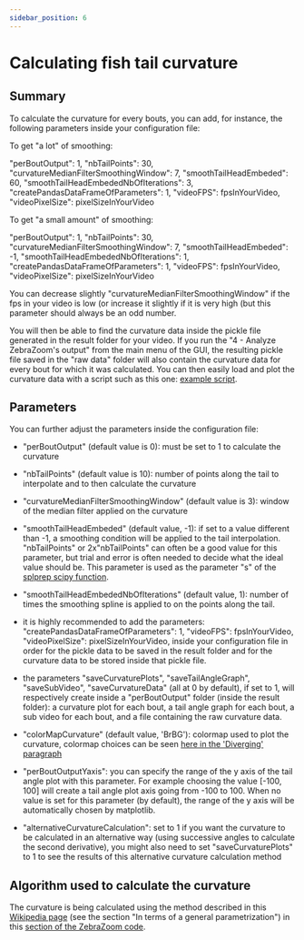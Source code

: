 ```yaml
---
sidebar_position: 6
---
```


# Calculating fish tail curvature


## Summary

To calculate the curvature for every bouts, you can add, for instance, the following parameters inside your configuration file:

To get "a lot" of smoothing:
          
"perBoutOutput": 1, "nbTailPoints": 30, "curvatureMedianFilterSmoothingWindow": 7, "smoothTailHeadEmbeded": 60, "smoothTailHeadEmbededNbOfIterations": 3, "createPandasDataFrameOfParameters": 1, "videoFPS": fpsInYourVideo, "videoPixelSize": pixelSizeInYourVideo

To get "a small amount" of smoothing:
          
"perBoutOutput": 1, "nbTailPoints": 30, "curvatureMedianFilterSmoothingWindow": 7, "smoothTailHeadEmbeded": -1, "smoothTailHeadEmbededNbOfIterations": 1, "createPandasDataFrameOfParameters": 1, "videoFPS": fpsInYourVideo, "videoPixelSize": pixelSizeInYourVideo

You can decrease slightly "curvatureMedianFilterSmoothingWindow" if the fps in your video is low (or increase it slightly if it is very high (but this parameter should always be an odd number.

You will then be able to find the curvature data inside the pickle file generated in the result folder for your video. If you run the "4 - Analyze ZebraZoom's output" from the main menu of the GUI, the resulting pickle file saved in the "raw data" folder will also contain the curvature data for every bout for which it was calculated. You can then easily load and plot the curvature data with a script such as this one: [example script](
https://github.com/oliviermirat/ZebraZoom/blob/master/readAndAnalyzeZZoutputWithPython/loadAndPlotCurvature.py).


## Parameters

You can further adjust the parameters inside the configuration file:

- "perBoutOutput" (default value is 0): must be set to 1 to calculate the curvature

- "nbTailPoints" (default value is 10): number of points along the tail to interpolate and to then calculate the curvature

- "curvatureMedianFilterSmoothingWindow" (default value is 3): window of the median filter applied on the curvature

- "smoothTailHeadEmbeded" (default value, -1): if set to a value different than -1, a smoothing condition will be applied to the tail interpolation. "nbTailPoints" or 2x"nbTailPoints" can often be a good value for this parameter, but trial and error is often needed to decide what the ideal value should be. This parameter is used as the parameter "s" of the [splprep scipy function](https://docs.scipy.org/doc/scipy/reference/generated/scipy.interpolate.splprep.html).

- "smoothTailHeadEmbededNbOfIterations" (default value, 1): number of times the smoothing spline is applied to on the points along the tail.

- it is highly recommended to add the parameters: "createPandasDataFrameOfParameters": 1, "videoFPS": fpsInYourVideo, "videoPixelSize": pixelSizeInYourVideo, inside your configuration file in order for the pickle data to be saved in the result folder and for the curvature data to be stored inside that pickle file.

- the parameters "saveCurvaturePlots", "saveTailAngleGraph", "saveSubVideo", "saveCurvatureData" (all at 0 by default), if set to 1, will respectively create inside a "perBoutOutput" folder (inside the result folder): a curvature plot for each bout, a tail angle graph for each bout, a sub video for each bout, and a file containing the raw curvature data.

- "colorMapCurvature" (default value, 'BrBG'): colormap used to plot the curvature, colormap choices can be seen [here in the 'Diverging' paragraph](https://matplotlib.org/3.5.1/tutorials/colors/colormaps.html)

- "perBoutOutputYaxis": you can specify the range of the y axis of the tail angle plot with this parameter. For example choosing the value [-100, 100] will create a tail angle plot axis going from -100 to 100. When no value is set for this parameter (by default), the range of the y axis will be automatically chosen by matplotlib.

- "alternativeCurvatureCalculation": set to 1 if you want the curvature to be calculated in an alternative way (using successive angles to calculate the second derivative), you might also need to set "saveCurvaturePlots" to 1 to see the results of this alternative curvature calculation method


## Algorithm used to calculate the curvature

The curvature is being calculated using the method described in this [Wikipedia page](https://en.wikipedia.org/wiki/Curvature#In_terms_of_a_general_parametrization) (see the section "In terms of a general parametrization") in this [section of the ZebraZoom code](https://github.com/oliviermirat/ZebraZoom/blob/master/zebrazoom/code/dataPostProcessing/perBoutOutput.py).